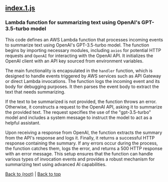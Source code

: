 ## [index.1.js](index.1.js)

### Lambda function for summarizing text using OpenAI's GPT-3.5-turbo model

This code defines an AWS Lambda function that processes incoming events to summarize text using OpenAI's GPT-3.5-turbo model. The function begins by importing necessary modules, including `axios` for potential HTTP requests and `OpenAI` for interacting with the OpenAI API. It initializes the OpenAI client with an API key sourced from environment variables.

The main functionality is encapsulated in the `handler` function, which is designed to handle events triggered by AWS services such as API Gateway or direct Lambda invocations. The function logs the incoming event and its body for debugging purposes. It then parses the event body to extract the text that needs summarizing.

If the text to be summarized is not provided, the function throws an error. Otherwise, it constructs a request to the OpenAI API, asking it to summarize the provided text. The request specifies the use of the "gpt-3.5-turbo" model and includes a system message to instruct the model to act as a helpful assistant.

Upon receiving a response from OpenAI, the function extracts the summary from the API's response and logs it. Finally, it returns a successful HTTP response containing the summary. If any errors occur during the process, the function catches them, logs the error, and returns a 500 HTTP response with an error message. This setup ensures that the function can handle various types of invocation events and provides a robust mechanism for summarizing text using advanced AI capabilities.

[Back to (root)](#root) | [Back to top](#table-of-contents)

